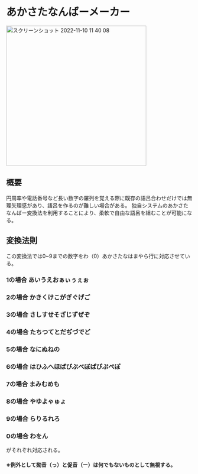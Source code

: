 # あかさたなんばーメーカー


<img width="379" alt="スクリーンショット 2022-11-10 11 40 08" src="https://user-images.githubusercontent.com/66878750/200988246-b0d3c96a-3ec8-433f-9c6c-1de4fd85a575.png">

## 概要

円周率や電話番号など長い数字の羅列を覚える際に既存の語呂合わせだけでは無理矢理感があり、語呂を作るのが難しい場合がある。
独自システムのあかさたなんばー変換法を利用することにより、柔軟で自由な語呂を組むことが可能になる。

## 変換法則

この変換法では0~9までの数字をわ（0）あかさたなはまやら行に対応させている。



### 1の場合 あいうえおぁぃぅぇぉ

### 2の場合 かきくけこがぎぐげご

### 3の場合 さしすせそざじずぜぞ

### 4の場合 たちつてとだぢづでど

### 5の場合 なにぬねの

### 6の場合 はひふへほばびぶべぼぱぴぷぺぽ

### 7の場合 まみむめも

### 8の場合 やゆよゃゅょ

### 9の場合 らりるれろ

### 0の場合 わをん

がそれぞれ対応される。

#### ※例外として拗音（っ）と促音（ー）は何でもないものとして無視する。
